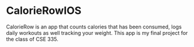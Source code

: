 # CalorieRowIOS
 CalorieRow is an app that counts calories that has been consumed, logs daily workouts as well tracking your weight. This app is my final project for the class of CSE 335.

